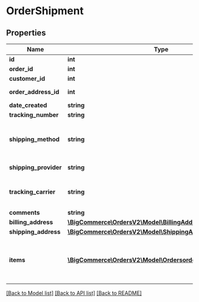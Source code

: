 # OrderShipment

## Properties
Name | Type | Description | Notes
------------ | ------------- | ------------- | -------------
**id** | **int** | Shipment ID. | [optional] 
**order_id** | **int** | ID of the order associated with this shipment. | [optional] 
**customer_id** | **int** | ID of this order’s customer. | [optional] 
**order_address_id** | **int** | ID of the desired &#x60;shipping_address&#x60; associated with the shipment. | [optional] 
**date_created** | **string** | Creation date for the shipment. | [optional] 
**tracking_number** | **string** | Tracking number of the shipment. | [optional] 
**shipping_method** | **string** | Additional information to describe the method of shipment (ex. Standard, Ship by Weight, Custom Shipment). Can be used for live quotes from certain shipping providers. If different from &#x60;shipping_provider&#x60;, &#x60;shipping_method&#x60; should correspond to &#x60;tracking_carrier&#x60;. | [optional] 
**shipping_provider** | **string** | Enum of the BigCommerce shipping-carrier integration/module. | [optional] 
**tracking_carrier** | **string** | Tracking carrier for the shipment. Acceptable values include an empty string (&#x60;\&quot;\&quot;&#x60;) or one of the valid tracking-carrier values viewable [here](https://docs.google.com/spreadsheets/d/1w9c_aECSCGyf-oOrvGeUniDl-ARGKemfZl0qSsav8D4/pubhtml?gid&#x3D;0&amp;single&#x3D;true) and downloadable as a .CSV file [here](https://docs.google.com/spreadsheets/d/1mTueEynfcEmwsU2y2Jd2MX-8GKwNZrmlRMBcIElg9aY/pub?gid&#x3D;0&amp;single&#x3D;true&amp;output&#x3D;csv). | [optional] 
**comments** | **string** | Comments the shipper wishes to add. | [optional] 
**billing_address** | [**\BigCommerce\OrdersV2\Model\BillingAddressBase1**](BillingAddressBase1.md) |  | [optional] 
**shipping_address** | [**\BigCommerce\OrdersV2\Model\ShippingAddressBase1**](ShippingAddressBase1.md) |  | [optional] 
**items** | [**\BigCommerce\OrdersV2\Model\OrdersorderIdshipmentsItems[]**](OrdersorderIdshipmentsItems.md) | The items in the shipment. This object has the following members, all integer: order_product_id (required), quantity (required), product_id (read-only). A sample items value might be: [ {\&quot;order_product_id\&quot;:16,\&quot;product_id\&quot;: 0,\&quot;quantity\&quot;:2} ] | [optional] 

[[Back to Model list]](../../README.md#documentation-for-models) [[Back to API list]](../../README.md#documentation-for-api-endpoints) [[Back to README]](../../README.md)

